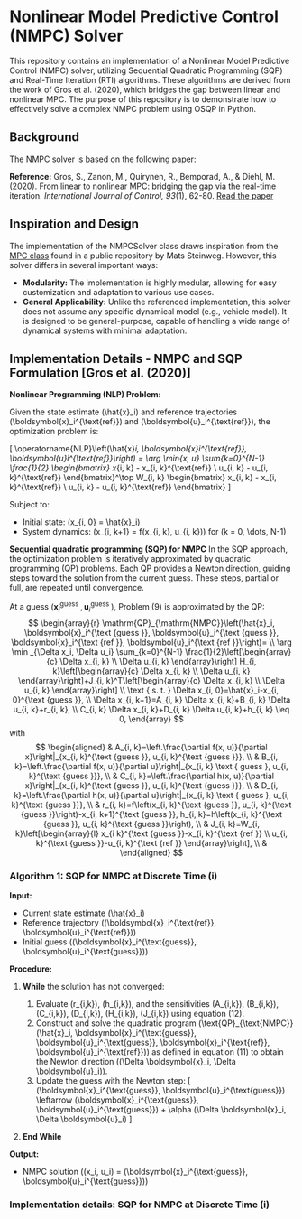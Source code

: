 # Nonlinear Model Predictive Control (NMPC) Solver

This repository contains an implementation of a Nonlinear Model Predictive Control (NMPC) solver, utilizing Sequential Quadratic Programming (SQP) and Real-Time Iteration (RTI) algorithms. These algorithms are derived from the work of Gros et al. (2020), which bridges the gap between linear and nonlinear MPC. The purpose of this repository is to demonstrate how to effectively solve a complex NMPC problem using OSQP in Python.

## Background

The NMPC solver is based on the following paper:

**Reference:**
Gros, S., Zanon, M., Quirynen, R., Bemporad, A., & Diehl, M. (2020). From linear to nonlinear MPC: bridging the gap via the real-time iteration. *International Journal of Control, 93*(1), 62-80. [Read the paper](https://cse.lab.imtlucca.it/~bemporad/publications/papers/ijc_rtiltv.pdf)

## Inspiration and Design

The implementation of the NMPCSolver class draws inspiration from the [MPC class](https://github.com/matssteinweg/Multi-Purpose-MPC/blob/master/src/MPC.py) found in a public repository by Mats Steinweg. However, this solver differs in several important ways:

- **Modularity:** The implementation is highly modular, allowing for easy customization and adaptation to various use cases.
- **General Applicability:** Unlike the referenced implementation, this solver does not assume any specific dynamical model (e.g., vehicle model). It is designed to be general-purpose, capable of handling a wide range of dynamical systems with minimal adaptation.

## Implementation Details - NMPC and SQP Formulation [Gros et al. (2020)]

**Nonlinear Programming (NLP) Problem:**

Given the state estimate \(\hat{x}_i\) and reference trajectories \(\boldsymbol{x}_i^{\text{ref}}\) and \(\boldsymbol{u}_i^{\text{ref}}\), the optimization problem is:

\[
\operatorname{NLP}\left(\hat{x}_i, \boldsymbol{x}_i^{\text{ref}}, \boldsymbol{u}_i^{\text{ref}}\right) = \arg \min_{x, u} \sum_{k=0}^{N-1} \frac{1}{2}
\begin{bmatrix}
x_{i, k} - x_{i, k}^{\text{ref}} \\
u_{i, k} - u_{i, k}^{\text{ref}}
\end{bmatrix}^\top
W_{i, k}
\begin{bmatrix}
x_{i, k} - x_{i, k}^{\text{ref}} \\
u_{i, k} - u_{i, k}^{\text{ref}}
\end{bmatrix}
\]

Subject to:

- Initial state: \(x_{i, 0} = \hat{x}_i\)
- System dynamics: \(x_{i, k+1} = f(x_{i, k}, u_{i, k})\) for \(k = 0, \dots, N-1\)


**Sequential quadratic programming (SQP) for NMPC**
In the SQP approach, the optimization problem is iteratively approximated by quadratic programming (QP) problems. Each QP provides a Newton direction, guiding steps toward the solution from the current guess. These steps, partial or full, are repeated until convergence.


At a guess $\left(\boldsymbol{x}_i^{\text {guess }}, \boldsymbol{u}_i^{\text {guess }}\right)$, Problem (9) is approximated by the QP:
$$
\begin{array}{r}
\mathrm{QP}_{\mathrm{NMPC}}\left(\hat{x}_i, \boldsymbol{x}_i^{\text {guess }}, \boldsymbol{u}_i^{\text {guess }}, \boldsymbol{x}_i^{\text {ref }}, \boldsymbol{u}_i^{\text {ref }}\right)= \\
\arg \min _{\Delta x_i, \Delta u_i} \sum_{k=0}^{N-1} \frac{1}{2}\left[\begin{array}{c}
\Delta x_{i, k} \\
\Delta u_{i, k}
\end{array}\right] H_{i, k}\left[\begin{array}{c}
\Delta x_{i, k} \\
\Delta u_{i, k}
\end{array}\right]+J_{i, k}^T\left[\begin{array}{c}
\Delta x_{i, k} \\
\Delta u_{i, k}
\end{array}\right] \\
\text { s. t. } \Delta x_{i, 0}=\hat{x}_i-x_{i, 0}^{\text {guess }}, \\
\Delta x_{i, k+1}=A_{i, k} \Delta x_{i, k}+B_{i, k} \Delta u_{i, k}+r_{i, k}, \\
C_{i, k} \Delta x_{i, k}+D_{i, k} \Delta u_{i, k}+h_{i, k} \leq 0,
\end{array}
$$
with 
$$
\begin{aligned}
& A_{i, k}=\left.\frac{\partial f(x, u)}{\partial x}\right|_{x_{i, k}^{\text {guess }}, u_{i, k}^{\text {guess }}}, \\
& B_{i, k}=\left.\frac{\partial f(x, u)}{\partial u}\right|_{x_{i, k} \text { guess }, u_{i, k}^{\text {guess }}}, \\
& C_{i, k}=\left.\frac{\partial h(x, u)}{\partial x}\right|_{x_{i, k}^{\text {guess }}, u_{i, k}^{\text {guess }}}, \\
& D_{i, k}=\left.\frac{\partial h(x, u)}{\partial u}\right|_{x_{i, k} \text { guess }, u_{i, k}^{\text {guess }}}, \\
& r_{i, k}=f\left(x_{i, k}^{\text {guess }}, u_{i, k}^{\text {guess }}\right)-x_{i, k+1}^{\text {guess }}, h_{i, k}=h\left(x_{i, k}^{\text {guess }}, u_{i, k}^{\text {guess }}\right), \\
& J_{i, k}=W_{i, k}\left[\begin{array}{l}
x_{i k}^{\text {guess }}-x_{i, k}^{\text {ref }} \\
u_{i, k}^{\text {guess }}-u_{i, k}^{\text {ref }}
\end{array}\right], \\
&
\end{aligned}
$$

### Algorithm 1: SQP for NMPC at Discrete Time \(i\)

**Input:**
- Current state estimate \(\hat{x}_i\)
- Reference trajectory \((\boldsymbol{x}_i^{\text{ref}}, \boldsymbol{u}_i^{\text{ref}})\)
- Initial guess \((\boldsymbol{x}_i^{\text{guess}}, \boldsymbol{u}_i^{\text{guess}})\)

**Procedure:**

1. **While** the solution has not converged:
   1. Evaluate \(r_{i,k}\), \(h_{i,k}\), and the sensitivities \(A_{i,k}\), \(B_{i,k}\), \(C_{i,k}\), \(D_{i,k}\), \(H_{i,k}\), \(J_{i,k}\) using equation (12).
   2. Construct and solve the quadratic program \(\text{QP}_{\text{NMPC}}(\hat{x}_i, \boldsymbol{x}_i^{\text{guess}}, \boldsymbol{u}_i^{\text{guess}}, \boldsymbol{x}_i^{\text{ref}}, \boldsymbol{u}_i^{\text{ref}})\) as defined in equation (11) to obtain the Newton direction \((\Delta \boldsymbol{x}_i, \Delta \boldsymbol{u}_i)\).
   3. Update the guess with the Newton step:
      \[
      (\boldsymbol{x}_i^{\text{guess}}, \boldsymbol{u}_i^{\text{guess}}) \leftarrow (\boldsymbol{x}_i^{\text{guess}}, \boldsymbol{u}_i^{\text{guess}}) + \alpha (\Delta \boldsymbol{x}_i, \Delta \boldsymbol{u}_i)
      \]
   
2. **End While**

**Output:**
- NMPC solution \((x_i, u_i) = (\boldsymbol{x}_i^{\text{guess}}, \boldsymbol{u}_i^{\text{guess}})\)


### Implementation details: SQP for NMPC at Discrete Time \(i\)
